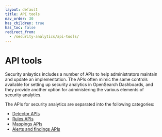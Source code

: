 ```yaml
---
layout: default
title: API tools
nav_order: 30
has_children: true
has_toc: false
redirect_from:
  - /security-analytics/api-tools/
---
```


# API tools

Security anlaytics includes a number of APIs to help administrators maintain and update an implementation. The APIs often mimic the same controls available for setting up security analytics in OpenSearch Dashboards, and they provide another option for administering the various elements of security analytics.

The APIs for security analytics are separated into the following categories:

* [Detector APIs]({{site.url}}{{site.baseurl}}/security-analytics/api-tools/detector-api/)
* [Rules APIs]({{site.url}}{{site.baseurl}}/security-analytics/api-tools/rule-api/)
* [Mappings APIs]({{site.url}}{{site.baseurl}}/security-analytics/api-tools/mappings-api/)
* [Alerts and findings APIs]({{site.url}}{{site.baseurl}}/security-analytics/api-tools/alert-finding-api/)

